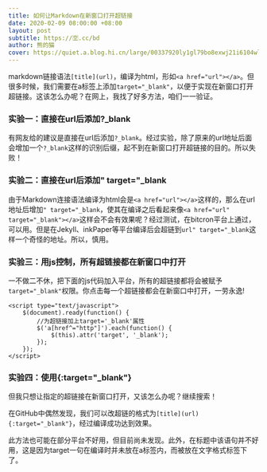 ```yaml
---
title: 如何让Markdown在新窗口打开超链接
date: 2020-02-09 08:00:00 +08:00
layout: post
subtitle: https://🈳.cc/bd
author: 熊的猫
cover: https://quiet.a.blog.hi.cn/large/00337920ly1gl79bo8exwj21i6104wlc.jpg
---
```


markdown链接语法`[title](url)`，编译为html，形如`<a href="url"></a>`。但很多时候，我们需要在a标签上添加`target="_blank"`，以便于实现在新窗口打开超链接。这该怎么办呢？在网上，我找了好多方法，咱们一一验证。

### 实验一：直接在url后添加?_blank

有网友给的建议是直接在url后添加`?_blank`。经过实验，除了原来的url地址后面会增加一个`?_blank`这样的识别后缀，起不到在新窗口打开超链接的目的。所以失败！

### 实验二：直接在url后添加" target="_blank

由于Markdown连接语法编译为html会是`<a href="url"></a>`这样的，那么在url地址后增加`" target="_blank`，使其在编译之后看起来像`<a href="url" target="_blank"></a>`这样会不会有效果呢？经过测试，在bitcron平台上通过，可以用。但是在Jekyll、inkPaper等平台编译后会超链到`url" target="_blank`这样一个奇怪的地址。所以，慎用。

### 实验三：用js控制，所有超链接都在新窗口中打开

一不做二不休，把下面的js代码加入平台，所有的超链接都将会被赋予`target="_blank"`权限。你点击每一个超链接都会在新窗口中打开，一劳永逸!

    <script type="text/javascript">
    	$(document).ready(function() {
    	    //为超链接加上target='_blank'属性
    		$('a[href^="http"]').each(function() {
    			$(this).attr('target', '_blank');
    		});
    	});
    </script>

### 实验四：使用{:target="_blank"}

但我只想让指定的超链接在新窗口打开，又该怎么办呢？继续搜索！

在GitHub中偶然发现，我们可以改超链的格式为`[title](url){:target="_blank"}`，经过编译成功达到效果。

此方法也可能在部分平台不好用，但目前尚未发现。此外，在标题中该语句并不好用，这是因为target一句在编译时并未放在a标签内，而被放在文字格式标签下了。
